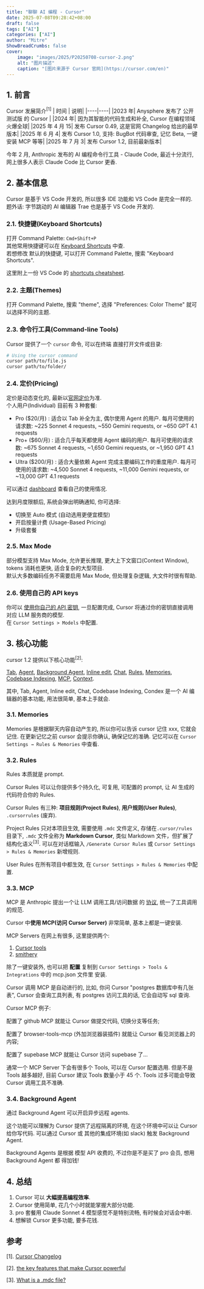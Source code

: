 ```yaml
---
title: "聊聊 AI 编程 - Cursor"
date: 2025-07-08T09:28:42+08:00
draft: false
tags: ["AI"]
categories: ["AI"]
author: "Mitre"
ShowBreadCrumbs: false
cover:
    image: "images/2025/P20250708-cursor-2.png"
    alt: "图片描述"
    caption: "[图片来源于 Cursor 官网](https://cursor.com/en)"
---
```


## 1. 前言

Cursor 发展简介<sup>[1]</sup>
| 时间 | 说明|
|----|----|
|2023 年| Anysphere 发布了 公开测试版 的 Cursor  |
|2024 年| 因为其智能的代码生成和补全, Cursor 在编程领域 火爆全球|
|2025 年 4 月 15| 发布 Cursor 0.49, 这是官网 Changelog 给出的最早版本|
|2025 年 6 月 4| 发布 Cursor 1.0, 支持: BugBot 代码审查, 记忆 Beta, 一键安装 MCP 等等|
|2025 年 7 月 3| 发布 Cursor 1.2, 目前最新版本|

今年 2 月, Anthropic 发布的 AI 编程命令行工具 - Claude Code, 最近十分流行, 网上很多人表示 Claude Code 比 Cursor 更香.   



## 2. 基本信息
Cursor 是基于 VS Code 开发的, 所以很多 IDE 功能和 VS Code 是完全一样的.  
题外话: 字节跳动的 AI 编辑器 Trae 也是基于 VS Code 开发的.  

### 2.1. 快捷键(Keyboard Shortcuts)
打开 Command Palette:  `Cmd+Shift+P`  
其他常用快捷键可以在 [Keyboard Shortcuts](https://docs.cursor.com/configuration/kbd) 中查.  
若想修改 默认的快捷键, 可以打开 Command Palette, 搜索 "Keyboard Shortcuts".  

这里附上一份 VS Code 的 [shortcuts cheatsheet](https://code.visualstudio.com/shortcuts/keyboard-shortcuts-windows.pdf).  

### 2.2. 主题(Themes)
打开 Command Palette, 搜索 "theme", 选择 "Preferences: Color Theme" 就可以选择不同的主题.   

### 2.3. 命令行工具(Command-line Tools)  
Cursor 提供了一个 `cursor` 命令, 可以在终端 直接打开文件或目录:  
```bash
# Using the cursor command
cursor path/to/file.js
cursor path/to/folder/
```

### 2.4. 定价(Pricing)  
定价是动态变化的, 最新以[官网定价](https://docs.cursor.com/account/pricing)为准.  
个人用户(Individual) 目前有 3 种套餐:   
- Pro ($20/月) : 适合以 Tab 补全为主, 偶尔使用 Agent 的用户. 每月可使用的请求数: ~225 Sonnet 4 requests, ~550 Gemini requests, or ~650 GPT 4.1 requests
- Pro+ ($60/月) : 适合几乎每天都使用 Agent 编码的用户. 每月可使用的请求数: ~675 Sonnet 4 requests, ~1,650 Gemini requests, or ~1,950 GPT 4.1 requests
- Ultra ($200/月) : 适合大量依赖 Agent 完成主要编码工作的重度用户. 每月可使用的请求数: ~4,500 Sonnet 4 requests, ~11,000 Gemini requests, or ~13,000 GPT 4.1 requests

可以通过 [dashboard](https://cursor.com/dashboard?tab=usage) 查看自己的使用情况.  


达到月度限额后, 系统会弹出明确通知, 你可选择:   
- 切换至 Auto 模式 (自动选用更便宜模型) 
- 开启按量计费 (Usage-Based Pricing) 
- 升级套餐


### 2.5. Max Mode
部分模型支持 Max Mode, 允许更长推理, 更大上下文窗口(Context Window), tokens 消耗也更快, 适合复杂的大型项目.   
默认大多数编码任务不需要启用 Max Mode, 但处理复杂逻辑, 大文件时很有帮助.   


### 2.6. 使用自己的 API keys  
你可以 [使用你自己的 API 密钥](https://docs.cursor.com/settings/api-keys), 一旦配置完成, Cursor 将通过你的密钥直接调用对应 LLM 服务商的模型.   
在 `Cursor Settings > Models` 中配置.  

## 3. 核心功能
cursor 1.2 提供以下核心功能<sup>[2]</sup>:  

[Tab](https://docs.cursor.com/tab/overview), [Agent](https://docs.cursor.com/agent/overview), [Background Agent](https://docs.cursor.com/background-agent), [Inline edit](https://docs.cursor.com/inline-edit/overview), [Chat](https://docs.cursor.com/agent/chats/tabs), [Rules](https://docs.cursor.com/context/rules), [Memories](https://docs.cursor.com/context/memories), [Codebase Indexing](https://docs.cursor.com/context/codebase-indexing), [MCP](https://docs.cursor.com/context/mcp), [Context](https://docs.cursor.com/guides/working-with-context).    

其中, Tab, Agent, Inline edit, Chat, Codebase Indexing, Condex 是一个 AI 编辑器的基本功能, 用法很简单, 基本上手就会.   

### 3.1. Memories

Memories 是根据聊天内容自动产生的, 所以你可以告诉 cursor 记住 xxx, 它就会记住. 在更新记忆之前 cursor 会提示你确认, 确保记忆的准确. 记忆可以在 `Cursor Settings → Rules & Memories` 中查看.  

### 3.2. Rules

Rules 本质就是 prompt. 

Cursor Rules 可以让你提供多个持久化, 可复用, 可配置的 prompt, 让 AI 生成的代码符合你的 Rules.   

Cursor  Rules 有三种: **项目规则(Project Rules)**, **用户规则(User Rules)**, `.cursorrules` (废弃).  

Project Rules 只对本项目生效, 需要使用 `.mdc` 文件定义, 存储在`.cursor/rules` 目录下, `.mdc` 文件全称为 **Markdown Cursor**, 类似 Markdown 文件，但扩展了结构化语义<sup>[3]</sup>.  可以在对话框输入 `/Generate Cursor Rules` 或 `Cursor Settings > Rules & Memories` 新增规则.  

User Rules 在所有项目中都生效,  在 `Cursor Settings > Rules & Memories` 中配置.



### 3.3. MCP

MCP 是 Anthropic 提出一个让 LLM 调用工具/访问数据 的 [协议](https://modelcontextprotocol.io/docs/concepts/architecture), 统一了工具调用的规范. 



Cursor 中**使用 MCP(访问 Cursor Server)** 非常简单, 基本上都是一键安装.  

MCP Servers 在网上有很多, 这里提供两个: 

1. [Cursor tools](https://docs.cursor.com/tools/mcp)
2. [smithery](https://smithery.ai/)



除了一键安装外, 也可以把 **配置** 复制到  `Cursor Settings > Tools & Integrations` 中的 mcp.json 文件里 安装.  

Cursor 调用 MCP 是自动进行的, 比如, 你问 Cursor "postgres 数据库中有几张表", Cursor 会查询工具列表, 有 postgres 访问工具的话, 它会自动写 sql 查询.  



Cursor MCP 例子: 

配置了 github MCP 就能让 Cursor 做提交代码, 切换分支等任务; 

配置了 browser-tools-mcp (外加浏览器装插件) 就能让 Cursor 看见浏览器上的内容; 

配置了 supebase MCP 就能让 Cursor 访问 supebase 了...



通常一个 MCP Server 下会有很多个 Tools, 可以在 Cursor 配置选用.  但是不是 Tools 越多越好, 目前 Cursor 建议 Tools 数量小于 45 个. Tools 过多可能会导致 Cursor 调用工具不准确.



### 3.4. Background Agent

通过 Background Agent 可以开启异步远程 agents. 

这个功能可以理解为 Cursor 提供了远程隔离的环境, 在这个环境中可以让 Cursor 给你写代码. 可以通过 Cursor 或 其他的集成环境(如 slack) 触发 Background Agent.

Background Agents 是根据 模型 API 收费的, 不过你是不是买了 pro 会员, 想用 Background Agent 都 得加钱!



## 4. 总结

1. Cursor 可以 **大幅提高编程效率**.   
2. Cursor 使用简单, 花几个小时就能掌握大部分功能.  
3.  pro 套餐用 Claude Sonnet 4 模型感觉不是特别流畅, 有时候会对话会中断. 
4. 想解锁 Cursor 更多功能, 要多花钱.






## 参考
[1]. [Cursor Changelog](https://cursor.com/en/changelog)

[2]. [the key features that make Cursor powerful](https://docs.cursor.com/get-started/concepts)

[3]. [What is a .mdc file?](https://forum.cursor.com/t/what-is-a-mdc-file/50417?utm_source=chatgpt.com)